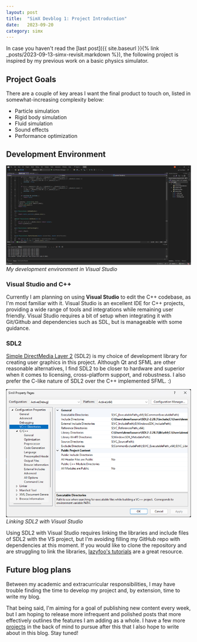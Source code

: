 ```yaml
---
layout: post
title:  "SimX Devblog 1: Project Introduction"
date:   2023-09-20
category: simx
---
```


In case you haven't read the [last post]({{ site.baseurl }}{% link _posts/2023-09-13-simx-revisit.markdown %}), the following project is inspired by my previous work on a basic physics simulator.

## Project Goals 

There are a couple of key areas I want the final product to touch on, listed in somewhat-increasing complexity below:
- Particle simulation
- Rigid body simulation
- Fluid simulation
- Sound effects
- Performance optimization

## Development Environment

![](/assets/img/simx-devenv1.png)
*My development environment in Visual Studio*

### Visual Studio and C++

Currently I am planning on using **Visual Studio** to edit the C++ codebase, as I'm most familiar with it. Visual Studio is an excellent IDE for C++ projects, providing a wide range of tools and integrations while remaining user friendly. Visual Studio requires a bit of setup when integrating it with Git/Github and dependencies such as SDL, but is manageable with some guidance.

### SDL2

[Simple DirectMedia Layer 2](https://www.libsdl.org/) (SDL2) is my choice of development library for creating user graphics in this project. Although Qt and SFML are other reasonable alternatives, I find SDL2 to be closer to hardware and superior when it comes to licensing, cross-platform support, and robustness. I also prefer the C-like nature of SDL2 over the C++ implemented SFML. :)

![](/assets/img/simx-devenv2.png)
*Linking SDL2 with Visual Studio*

Using SDL2 with Visual Studio requires linking the libraries and include files of SDL2 with the VS project, but I'm avoiding filling my GitHub repo with dependencies at this moment. If you would like to clone the repository and are struggling to link the libraries, [lazyfoo's tutorials](https://lazyfoo.net/tutorials/SDL/index.php) are a great resource.

## Future blog plans

Between my academic and extracurricular responsibilities, I may have trouble finding the time to develop my project and, by extension, time to write my blog.

That being said, I'm aiming for a goal of publishing new content every week, but I am hoping to release more infrequent and polished posts that more effectively outlines the features I am adding as a whole. I have a few more [projects](/projects/) in the back of mind to pursue after this that I also hope to write about in this blog. Stay tuned!